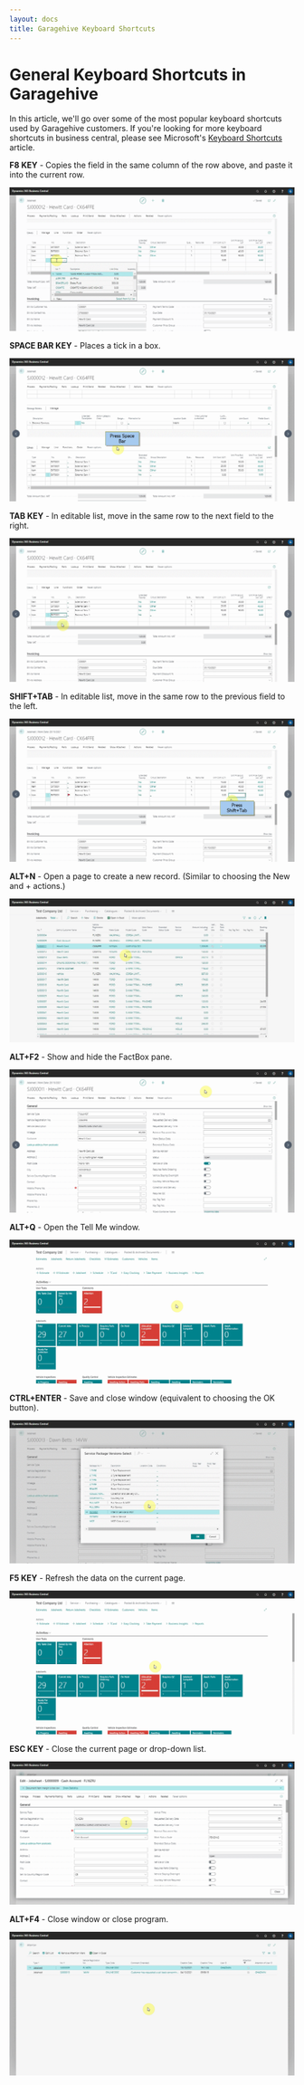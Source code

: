 ```yaml
---
layout: docs
title: Garagehive Keyboard Shortcuts
---
```


# General Keyboard Shortcuts in Garagehive

In this article, we'll go over some of the most popular keyboard shortcuts used by Garagehive customers. If you're looking for more keyboard shortcuts in business central, please see Microsoft's [Keyboard Shortcuts](https://docs.microsoft.com/en-us/dynamics365/business-central/keyboard-shortcuts) article.

**F8 KEY** - Copies the field in the same column of the row above, and paste it into the current row.

![](media/garagehive-keyboard-shortcuts-f8.gif)

**SPACE BAR KEY** - Places a tick in a box.

![](media/garagehive-keyboard-shortcuts-spacebar.gif)

**TAB KEY** - In editable list, move in the same row to the next field to the right.

![](media/garagehive-keyboard-shortcuts-tabkey.gif)

**SHIFT+TAB** - In editable list, move in the same row to the previous field to the left.

![](media/garagehive-keyboard-shortcuts-shifttab.gif)

**ALT+N** - Open a page to create a new record. (Similar to choosing the New and + actions.)

![](media/garagehive-keyboard-shortcuts-AltN.gif)

**ALT+F2** - Show and hide the FactBox pane.

![](media/garagehive-keyboard-shortcuts-AltF2.gif)

**ALT+Q** - Open the Tell Me window.

![](media/garagehive-keyboard-shortcuts-AltQ.gif)

**CTRL+ENTER** - Save and close window (equivalent to choosing the OK button).

![](media/garagehive-keyboard-shortcuts-CtrlEnter.gif)

**F5 KEY** - Refresh the data on the current page.

![](media/garagehive-keyboard-shortcuts-F5.gif)

**ESC KEY** - Close the current page or drop-down list.

![](media/garagehive-keyboard-shortcuts-ESC.gif)

**ALT+F4** - Close window or close program.

![](media/garagehive-keyboard-shortcuts-CtrlF4.gif)
